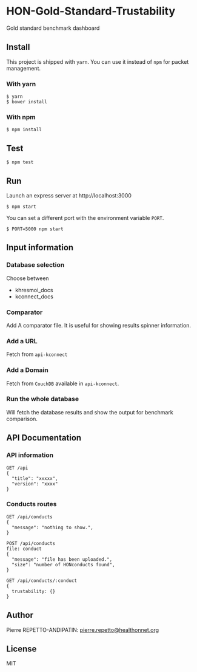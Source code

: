 HON-Gold-Standard-Trustability
==============================

Gold standard benchmark dashboard

Install
-------

This project is shipped with `yarn`. You can use it instead of `npm` for packet management.

### With yarn

```
$ yarn
$ bower install
```

### With npm

```
$ npm install
```

Test
----

```
$ npm test
```

Run
---

Launch an express server at http://localhost:3000

```
$ npm start
```

You can set a different port with the environment variable `PORT`.

```
$ PORT=5000 npm start
```

Input information
-----------------

### Database selection

Choose between

* khresmoi_docs
* kconnect_docs

### Comparator

Add A comparator file. It is useful for showing results spinner information.

### Add a URL

Fetch from `api-kconnect`

### Add a Domain

Fetch from `CouchDB` available in `api-kconnect`.

### Run the whole database

Will fetch the database results and show the output for benchmark comparison.

API Documentation
-----------------

### API information

```
GET /api
{
  "title": "xxxxx",
  "version": "xxxx"
}
```

### Conducts routes

```
GET /api/conducts
{
  "message": "nothing to show.",
}
```

```
POST /api/conducts
file: conduct
{
  "message": "file has been uploaded.",
  "size": "number of HONconducts found",
}
```

```
GET /api/conducts/:conduct
{
  trustability: {}
}
```

Author
------

Pierre REPETTO-ANDIPATIN: <pierre.repetto@healthonnet.org>

License
-------

MIT
